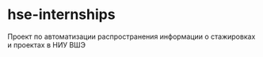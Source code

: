 # hse-internships
Проект по автоматизации распространения информации о стажировках и проектах в НИУ ВШЭ
